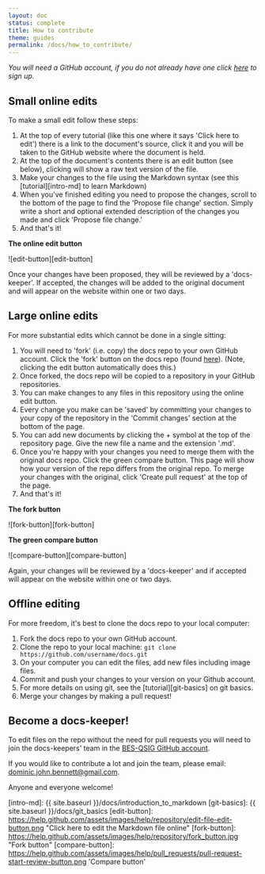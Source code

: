```yaml
---
layout: doc
status: complete
title: How to contribute
theme: guides
permalink: /docs/how_to_contribute/
---
```


_You will need a GitHub account, if you do not already have one click
[here](https://github.com/) to sign up._

## Small online edits

To make a small edit follow these steps:

1. At the top of every tutorial (like this one where it says 'Click here to
edit') there is a link to the document's source, click it and you will be taken
to the GitHub website where the document is held.
2. At the top of the document's contents there is an edit button (see below),
clicking will show a raw text version of the file.
3. Make your changes to the file using the Markdown syntax (see this
    [tutorial][intro-md]
    to learn Markdown)
4. When you've finished editing you need to propose the changes, scroll to the
bottom of the page to find the 'Propose file change' section. Simply write a
short and optional extended description of the changes you made and click
'Propose file change.'
5. And that's it!

**The online edit button**

![edit-button][edit-button]

Once your changes have been proposed, they will be reviewed by a 'docs-keeper'.
If accepted, the changes will be added to the original document and will appear
on the website within one or two days.

## Large online edits

For more substantial edits which cannot be done in a single sitting:

1. You will need to 'fork' (i.e. copy) the docs repo to your own GitHub account.
Click the 'fork' button on the docs repo (found [here][docs-repo]).
(Note, clicking the edit button automatically does this.)
2. Once forked, the docs repo will be copied to a repository in your GitHub
repositories.
3. You can make changes to any files in this repository using the online edit
button.
4. Every change you make can be 'saved' by committing your changes to your copy
of the repository in the 'Commit changes' section at the bottom of the page.
5. You can add new documents by clicking the + symbol at the top of the
repository page. Give the new file a name and the extension '.md'.
6. Once you're happy with your changes you need to merge them with the original
docs repo. Click the green compare button.
This page will show how your version of the repo differs from the original repo.
To merge your changes with the original, click 'Create pull request' at the top
of the page.
7. And that's it!

**The fork button**

![fork-button][fork-button]

**The green compare button**

![compare-button][compare-button]

Again, your changes will be reviewed by a 'docs-keeper' and if accepted will
appear on the website within one or two days.

## Offline editing

For more freedom, it's best to clone the docs repo to your local computer:

1. Fork the docs repo to your own GitHub account.
2. Clone the repo to your local machine: `git clone https://github.com/username/docs.git`
3. On your computer you can edit the files, add new files including image files.
4. Commit and push your changes to your version on your Github account.
5. For more details on using git, see the [tutorial][git-basics] on git basics.
5. Merge your changes by making a pull request!

## Become a docs-keeper!

To edit files on the repo without the need for pull requests you will need to
join the docs-keepers' team in the [BES-QSIG GitHub account](https://github.com/BES-QSIG).

If you would like to contribute a lot and join the team, please email:
dominic.john.bennett@gmail.com.

Anyone and everyone welcome!

<!-- References -->
[docs-repo]: https://github.com/BES-QSIG/docs/
[intro-md]: {{ site.baseurl }}/docs/introduction_to_markdown
[git-basics]: {{ site.baseurl }}/docs/git_basics
[edit-button]: https://help.github.com/assets/images/help/repository/edit-file-edit-button.png "Click here to edit the Markdown file online"
[fork-button]: https://help.github.com/assets/images/help/repository/fork_button.jpg "Fork button"
[compare-button]: https://help.github.com/assets/images/help/pull_requests/pull-request-start-review-button.png 'Compare button'
